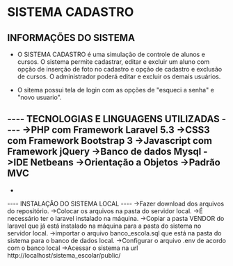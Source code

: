 
# SISTEMA CADASTRO


## INFORMAÇÕES DO SISTEMA 

- O SISTEMA CADASTRO é uma simulação de controle de alunos e cursos. 
O sistema permite cadastrar, editar e excluir um aluno com opção de inserção 
de foto no cadastro e opção de cadastro e exclusão de cursos. O administrador
poderá editar e excluir os demais usuários.

- O sitema possui tela de login com as opções de "esqueci a senha" e "novo 
usuario".

---- TECNOLOGIAS E LINGUAGENS UTILIZADAS ----
    ->PHP com Framework Laravel 5.3
    ->CSS3 com Framework Bootstrap 3
    ->Javascript com Framework jQuery
    ->Banco de dados Mysql
    ->IDE Netbeans
    ->Orientação a Objetos
    ->Padrão MVC
-
-
---- INSTALAÇÃO DO SISTEMA LOCAL ----
    ->Fazer download dos arquivos do repositório.
    ->Colocar os arquivos na pasta do servidor local.
    ->É necessário ter o laravel instalado na máquina.
    ->Copiar a pasta VENDOR do laravel que já está instalado na máquina para 
      a pasta do sistema no servidor local.
    ->importar o arquivo banco_escola.sql que está na pasta do sistema 
      para o banco de dados local.
    ->Configurar o arquivo .env de acordo com o banco local
    ->Acessar o sistema na url http://localhost/sistema_escolar/public/
